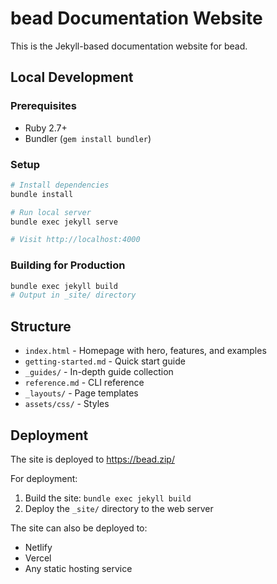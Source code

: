 # bead Documentation Website

This is the Jekyll-based documentation website for bead.

## Local Development

### Prerequisites

- Ruby 2.7+
- Bundler (`gem install bundler`)

### Setup

```bash
# Install dependencies
bundle install

# Run local server
bundle exec jekyll serve

# Visit http://localhost:4000
```

### Building for Production

```bash
bundle exec jekyll build
# Output in _site/ directory
```

## Structure

- `index.html` - Homepage with hero, features, and examples
- `getting-started.md` - Quick start guide
- `_guides/` - In-depth guide collection
- `reference.md` - CLI reference
- `_layouts/` - Page templates
- `assets/css/` - Styles

## Deployment

The site is deployed to https://bead.zip/

For deployment:
1. Build the site: `bundle exec jekyll build`
2. Deploy the `_site/` directory to the web server

The site can also be deployed to:
- Netlify
- Vercel
- Any static hosting service